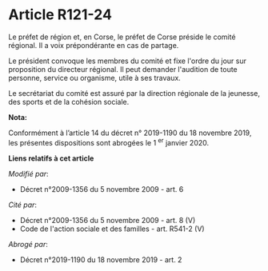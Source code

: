 # Article R121-24

Le préfet de région et, en Corse, le préfet de Corse préside le comité régional. Il a voix prépondérante en cas de partage. 

Le président convoque les membres du comité et fixe l'ordre du jour sur proposition du directeur régional. Il peut demander
l'audition de toute personne, service ou organisme, utile à ses travaux. 

Le secrétariat du comité est assuré   par la direction régionale de la jeunesse, des sports et de la cohésion sociale.

**Nota:**

Conformément à l’article 14 du décret n° 2019-1190 du 18 novembre 2019, les présentes dispositions sont abrogées le 1
  <sup>er</sup> janvier 2020.

**Liens relatifs à cet article**

_Modifié par_:

  - Décret n°2009-1356 du 5 novembre 2009 - art. 6

_Cité par_:

  - Décret n°2009-1356 du 5 novembre 2009 - art. 8 (V)
  - Code de l'action sociale et des familles - art. R541-2 (V)

_Abrogé par_:

  - Décret n°2019-1190 du 18 novembre 2019 - art. 2
